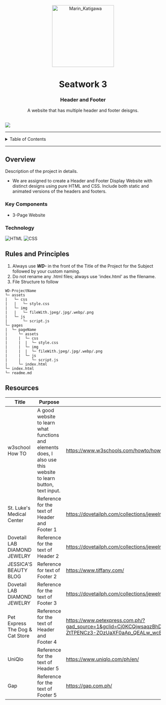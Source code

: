 <a name="readme-top">

<br/>

<br />
<div align="center">
  <a href="https://github.com/U-Keziah">
  <!-- TODO: If you want to add logo or banner you can add it here -->
    <img src="https://blogger.googleusercontent.com/img/b/R29vZ2xl/AVvXsEg9XrqbVocBbrLpYpv7KNhaqfRMzJIpWjSzueEyjIF4IJ00usLS_F3OJxBNRg3shTRhpjQ1ViT4653isW57pJXUuwl4Pg-i1BFD5GpqLEZQiqVP3Oj-LBOOY-VuG8OvX5xbl7xB3nfIjqdByRQCRAdstoPCH7m6KNreigCvta6ehA9uXGxj0Qq5h3mH/s736/marin%201st.jpg" alt="Marin_Katigawa" width="200" height="200">
  </a>
<!-- TODO: Change Title to the name of the title of your Project -->
  <h1 align="center">Seatwork 3</h1>
  <h3 align="center">Header and Footer </h3>
</div>
<!-- TODO: Make a short description -->
<div align="center">
  A website that has multiple header and footer deisgns.
</div>

<br />

![](https://visit-counter.vercel.app/counter.png?page=U-Keziah/WD-Seatwork-3-TX03)

---

<!-- TODO: If you want to add more layers for your readme -->
<details>
  <summary>Table of Contents</summary>
  <ol>
    <li>
      <a href="#overview">Overview</a>
      <ol>
        <li>
          <a href="#key-components">Key Components</a>
        </li>
        <li>
          <a href="#technology">Technology</a>
        </li>
      </ol>
    </li>
    <li>
      <a href="#rules-and-principles">Rules and Principles</a>
    </li>
    <li>
      <a href="#resources">Resources</a>
    </li>
    <li>
      <a href="#documents">Documents</a>
    </li>
  </ol>
</details>

---

## Overview

<!-- TODO: To be changed -->
<!-- The following are just sample -->
Description of the project in details.

- We are assigned to create a Header and Footer Display Website with distinct designs using pure HTML and CSS. Include both static and animated versions of the headers and footers.


### Key Components
- 3-Page Website





### Technology
<!-- TODO: List of Technology Used -->
![HTML](https://img.shields.io/badge/HTML-E34F26?style=for-the-badge&logo=html5&logoColor=white)
![CSS](https://img.shields.io/badge/CSS-1572B6?style=for-the-badge&logo=css3&logoColor=white)

## Rules and Principles
1. Always use ***WD-*** in the front of the Title of the Project for the Subject followed by your custom naming.
2. Do not rename any .html files; always use 'index.html' as the filename.
3. File Structure to follow

```
WD-ProjectName
└─ assets
|   └─ css
|   |   └─ style.css
|   └─ img
|   |   └─ fileWith.jpeg/.jpg/.webp/.png
|   └─ js
|       └─ script.js
└─ pages
|  └─ pageName
|     └─ assets
|     |  └─ css
|     |  |  └─ style.css
|     |  └─ img
|     |  |  └─ fileWith.jpeg/.jpg/.webp/.png
|     |  └─ js
|     |     └─ script.js
|     └─ index.html
└─ index.html
└─ readme.md
```

## Resources

<!-- TODO: Add References -->
| Title | Purpose | Link |
|-|-|-|
| w3school How TO | A good website to learn what functions and elements does, I also use this website to learn button, text input. |https://www.w3schools.com/howto/howto_css_icon_bar.asp |
| St. Luke's Medical Center | Reference for the text of Header and Footer 1 |https://dovetailph.com/collections/jewelry|
| Dovetail LAB DIAMOND JEWELRY| Reference for the text of  Header 2 |https://dovetailph.com/collections/jewelry|
| JESSICA'S BEAUTY BLOG| Reference for text of Footer 2 |https://www.tiffany.com/|
| Dovetail LAB DIAMOND JEWELRY| Reference for the text of Footer 3 |https://dovetailph.com/collections/jewelry|
| Pet Express The Dog & Cat Store | Reference for the text of Header and Footer 4 | https://www.petexpress.com.ph/?gad_source=1&gclid=Cj0KCQjwsaqzBhDdARIsAK2gqndTh0zQaoh3NCxcrId5jQPbEYOl40z7QsST-ZtTPENCz3-ZOzUaXF0aAp_QEALw_wcB |
| UniQlo| Reference for the text of Header 5 |https://www.uniqlo.com/ph/en/ |
| Gap | Reference for the text of Footer 5 | https://gap.com.ph/ |



